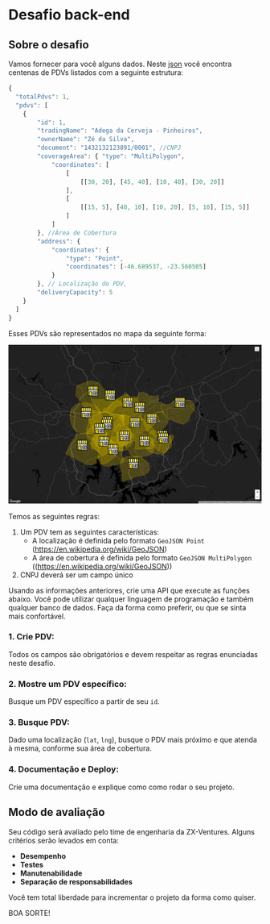 # Desafio back-end

## Sobre o desafio

Vamos fornecer para você alguns dados. Neste [json](files/pdvs.json) você encontra centenas de PDVs listados com a seguinte estrutura:

```javascript
{
  "totalPdvs": 1, 
  "pdvs": [ 
    {
        "id": 1, 
        "tradingName": "Adega da Cerveja - Pinheiros",
        "ownerName": "Zé da Silva",
        "document": "1432132123891/0001", //CNPJ
        "coverageArea": { "type": "MultiPolygon", 
            "coordinates": [
                [
                    [[30, 20], [45, 40], [10, 40], [30, 20]]
                ], 
                [
                    [[15, 5], [40, 10], [10, 20], [5, 10], [15, 5]]
                ]
            ]
        }, //Área de Cobertura
        "address": {
            "coordinates": {
                "type": "Point",
                "coordinates": [-46.689537, -23.560505]
            }
        }, // Localização do PDV,
        "deliveryCapacity": 5
    }
  ]
}
```

Esses PDVs são representados no mapa da seguinte forma:

![PDVs no mapa](files/images/pdvs.png)

Temos as seguintes regras:

1. Um PDV tem as seguintes características:
    - A localização é definida pelo formato `GeoJSON Point` (https://en.wikipedia.org/wiki/GeoJSON)
    - A área de cobertura é definida pelo formato `GeoJSON MultiPolygon` ((https://en.wikipedia.org/wiki/GeoJSON)) 
2. CNPJ deverá ser um campo único

Usando as informações anteriores, crie uma API que execute as funções abaixo. Você pode utilizar qualquer linguagem de programação e também qualquer banco de dados. Faça da forma como preferir, ou que se sinta mais confortável.

### 1. Crie PDV: 

Todos os campos são obrigatórios e devem respeitar as regras enunciadas neste desafio.

### 2. Mostre um PDV específico:

Busque um PDV específico a partir de seu `id`.

### 3. Busque PDV:

Dado uma localização (`lat`, `lng`), busque o PDV mais próximo e que atenda à mesma, conforme sua área de cobertura.

### 4. Documentação e Deploy:

Crie uma documentação e explique como como rodar o seu projeto.

## Modo de avaliação

Seu código será avaliado pelo time de engenharia da ZX-Ventures. Alguns critérios serão levados em conta:
- **Desempenho**
- **Testes**
- **Manutenabilidade**
- **Separação de responsabilidades**

Você tem total liberdade para incrementar o projeto da forma como quiser.

BOA SORTE!